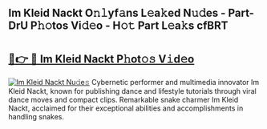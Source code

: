 ## Im Kleid Nackt O𝚗𝚕yf𝚊ns L𝚎a𝚔ed N𝚞𝚍es - Part-DrU P𝚑𝚘tos Vi𝚍𝚎o - H𝚘𝚝 Part L𝚎a𝚔s cfBRT

# <h2><a href="http://kf9elr.oniu.top/?m=Im+Kleid+Nackt">🔗👉 🔴 Im Kleid Nackt P𝚑ot𝚘𝚜 V𝚒d𝚎o</a></h2>

[![Im Kleid Nackt Nu𝚍e𝚜](https://i.imgur.com/0qMVB7G.gif)](http://kf9elr.oniu.top/?m=Im+Kleid+Nackt)
Cybernetic performer and multimedia innovator Im Kleid Nackt, known for publishing dance and lifestyle tutorials through viral dance moves and compact clips. Remarkable snake charmer Im Kleid Nackt, acclaimed for their exceptional abilities and accomplishments in handling snakes.  
